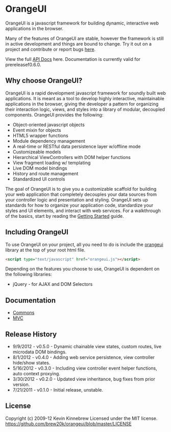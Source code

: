 # OrangeUI

OrangeUI is a javascript framework for building dynamic, interactive web applications in the browser.

Many of the features of OrangeUI are stable, however the framework is still in active development and things are bound to change. Try it out on a project and contribute or report bugs [here].

View the full [API Docs] here. Documentation is currently valid for prereleasef0.6.0.

## Why choose OrangeUI?

OrangeUI is a rapid development javascript framework for soundly built web applications. It is meant as a tool to develop highly interactive, maintainable applications in the browser, giving the developer a pattern for organizing their interaction logic, views, and styles into a library of modular, decoupled components. OrangeUI provides the following:

- Object-oriented javascript objects
- Event mixin for objects
- HTML5 wrapper functions
- Module dependency management
- A real-time or RESTful data persistence layer w/offline mode
- Customizeable models
- Hierarchical ViewControllers with DOM helper functions
- View fragment loading w/ templating
- Live DOM model bindings
- History and route management
- Standardized UI controls

The goal of OrangeUI is to give you a customizable scaffold for building your web application that completely decouples your data sources from your controller logic and presentation and styling. OrangeUI sets up standards for how to organize your application code, standardize your styles and UI elements, and interact with web services. For a walkthrough of the basics, start by reading the [Getting Started] guide.

## Including OrangeUI

To use OrangeUI on your project, all you need to do is include the [orangeui] library at the top of your root html file.

```html
<script type="text/javascript" href="orangeui.js"></script>
```

Depending on the features you choose to use, OrangeUI is dependent on the following libraries:

* jQuery - for AJAX and DOM Selectors

## Documentation

* [Commons]
* [MVC]

## Release History

* 9/9/2012 - v0.5.0 - Dynamic chainable view states, custom routes, live microdata DOM bindings.
* 8/1/2012 - v0.4.0 - Adding web service persistence, view controller hide/show states.
* 5/16/2012 - v0.3.0 - Including view controller event helper functions, auto context proxying.
* 3/30/2012 - v0.2.0 - Updated view inheritance, bug fixes from prior version.
* 7/21/2011 - v0.1.0 - Initial release, unstable.

## License

Copyright (c) 2009-12 Kevin Kinnebrew
Licensed under the MIT license.
<https://github.com/brew20k/orangeui/blob/master/LICENSE>

[Getting Started]: https://github.com/brew20k/orangeui/blob/master/docs/Getting%20Started.md
[here]: https://github.com/brew20k/orangeui/issues?labels=&sort=created&state=open
[orangeui]: https://github.com/brew20k/orangeui/tree/master/build
[Commons]: https://github.com/brew20k/orangeui/blob/master/docs/Commons.md
[MVC]: https://github.com/brew20k/orangeui/blob/master/docs/MVC.md
[API Docs]: http://brew20k.github.com/orangeui/api/